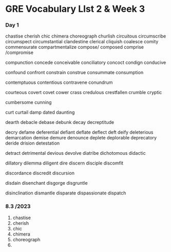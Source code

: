 # GRE Vocabulary LIst 2 & Week 3

### Day 1
chastise
cherish
chic
chimera
choreograph
churlish
circuitous
circumscribe
circumspect
circumstantial
clandestine
clerical
cliquish
coalesce
comity
commensurate
compartmentalize
compose/ composed
comprise /compromise

compunction
concede
conceivable
conciliatory
concoct
condign
conducive

confound
confront
constrain
construe
consummate
consumption

contemptuous
contentious
contravene
conundrum


courteous
covert
covet
cower
crass
credulous
crestfallen
crumble
cryptic

cumbersome
cunning

curt
curtail
damp
dated
daunting

dearth
debacle
debase
debunk
decay
decreptitude

decry
defame
deferential
defiant
deflate
deflect
deft
deify
deleterious
demarcation
demise
demure
denounce
deplete
deplorable
deprecatory
deride
drision
detestation

detract
detrimental
devious
devolve
diatribe
dichotomous
didactic

dillatory
dilemma
diligent
dire
discern
disciple
discomfit

discordance
discredit
discursion

disdain
disenchant
disgorge
disgruntle

disinclination
dismantle
disparate
dispassionate
dispatch



### 8.3 /2023
1. chastise
2. cherish
3. chic
4. chimera
5. choreograph
6. 
